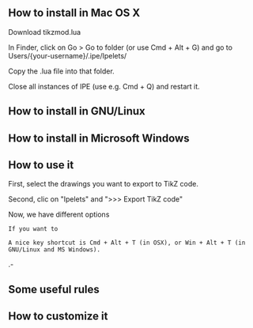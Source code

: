 
## How to install in Mac OS X

Download tikzmod.lua

In Finder, click on Go > Go to folder (or use Cmd + Alt + G) and go to Users/{your-username}/.ipe/Ipelets/

Copy the .lua file into that folder.

Close all instances of IPE (use e.g. Cmd + Q) and restart it.

## How to install in GNU/Linux


## How to install in Microsoft Windows


## How to use it

First, select the drawings you want to export to TikZ code.

Second, clic on "Ipelets" and ">>> Export TikZ code"

Now, we have different options

    If you want to

    A nice key shortcut is Cmd + Alt + T (in OSX), or Win + Alt + T (in GNU/Linux and MS Windows).

.-

## Some useful rules


## How to customize it
